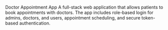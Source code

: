 Doctor Appointment App
A full-stack web application that allows patients to book appointments with doctors. The app includes role-based login for admins, doctors, and users, appointment scheduling, and secure token-based authentication.
